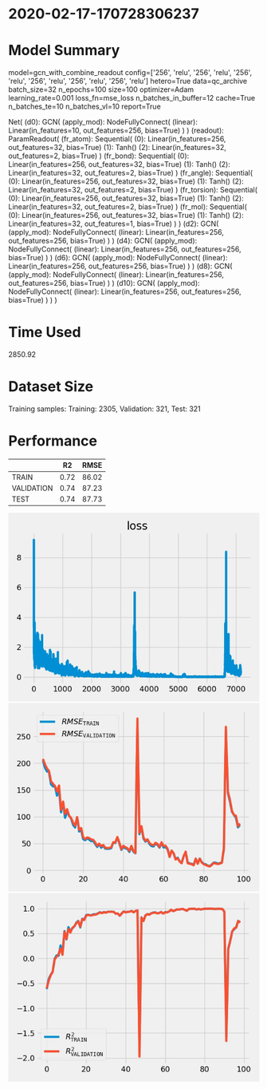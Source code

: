 2020-02-17-170728306237
===========================
# Model Summary
model=gcn_with_combine_readout
config=['256', 'relu', '256', 'relu', '256', 'relu', '256', 'relu', '256', 'relu', '256', 'relu']
hetero=True
data=qc_archive
batch_size=32
n_epochs=100
size=100
optimizer=Adam
learning_rate=0.001
loss_fn=mse_loss
n_batches_in_buffer=12
cache=True
n_batches_te=10
n_batches_vl=10
report=True

Net(
  (d0): GCN(
    (apply_mod): NodeFullyConnect(
      (linear): Linear(in_features=10, out_features=256, bias=True)
    )
  )
  (readout): ParamReadout(
    (fr_atom): Sequential(
      (0): Linear(in_features=256, out_features=32, bias=True)
      (1): Tanh()
      (2): Linear(in_features=32, out_features=2, bias=True)
    )
    (fr_bond): Sequential(
      (0): Linear(in_features=256, out_features=32, bias=True)
      (1): Tanh()
      (2): Linear(in_features=32, out_features=2, bias=True)
    )
    (fr_angle): Sequential(
      (0): Linear(in_features=256, out_features=32, bias=True)
      (1): Tanh()
      (2): Linear(in_features=32, out_features=2, bias=True)
    )
    (fr_torsion): Sequential(
      (0): Linear(in_features=256, out_features=32, bias=True)
      (1): Tanh()
      (2): Linear(in_features=32, out_features=2, bias=True)
    )
    (fr_mol): Sequential(
      (0): Linear(in_features=256, out_features=32, bias=True)
      (1): Tanh()
      (2): Linear(in_features=32, out_features=1, bias=True)
    )
  )
  (d2): GCN(
    (apply_mod): NodeFullyConnect(
      (linear): Linear(in_features=256, out_features=256, bias=True)
    )
  )
  (d4): GCN(
    (apply_mod): NodeFullyConnect(
      (linear): Linear(in_features=256, out_features=256, bias=True)
    )
  )
  (d6): GCN(
    (apply_mod): NodeFullyConnect(
      (linear): Linear(in_features=256, out_features=256, bias=True)
    )
  )
  (d8): GCN(
    (apply_mod): NodeFullyConnect(
      (linear): Linear(in_features=256, out_features=256, bias=True)
    )
  )
  (d10): GCN(
    (apply_mod): NodeFullyConnect(
      (linear): Linear(in_features=256, out_features=256, bias=True)
    )
  )
)
# Time Used 
2850.92

# Dataset Size
Training samples: 
Training: 2305, Validation: 321, Test: 321
# Performance
|              |R2            |RMSE          |
|------------- |------------- |------------- |
|TRAIN         |0.72          |86.02         |
|VALIDATION    |0.74          |87.23         |
|TEST          |0.74          |87.73         |

<div align="center"><img src="loss.jpg" width="600"></div>
<div align="center"><img src="RMSE.jpg" width="600"></div>
<div align="center"><img src="R2.jpg" width="600"></div>